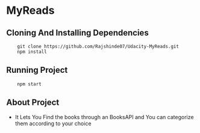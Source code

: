 # MyReads

## Cloning And Installing Dependencies

```
    git clone https://github.com/Rajshinde07/Udacity-MyReads.git
    npm install
```

## Running Project

```
    npm start
```

## About Project

- It Lets You Find the books through an BooksAPI and You can categorize them according to your choice
